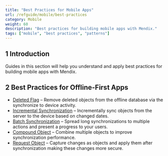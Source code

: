 ```yaml
---
title: "Best Practices for Mobile Apps"
url: /refguide/mobile/best-practices
category: Mobile
weight: 60
description: "Best practices for building mobile apps with Mendix."
tags: ["mobile", "best practices", "patterns"]
---
```


## 1 Introduction

Guides in this section will help you understand and apply best practices for building mobile apps with Mendix.

## 2 Best Practices for Offline-First Apps

* [Deleted Flag](/refguide/mobile/best-practices/deleted-flag) – Remove deleted objects from the offline database via the synchronize to device activity.
* [Incremental Synchronization](/refguide/mobile/best-practices/incremental-synchronization) – Incrementally sync objects from the server to the device based on changed dates.
* [Batch Synchronization](/refguide/mobile/best-practices/batch-synchronization) – Spread long synchronizations to multiple actions and present a progress to your users.
* [Compound Object](/refguide/mobile/best-practices/compound-object) – Combine multiple objects to improve synchronization performance.
* [Request Object](/refguide/mobile/best-practices/request-object) – Capture changes as objects and apply them after synchronization making these changes more secure.
